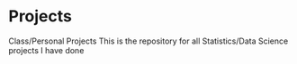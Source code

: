 # Projects
Class/Personal Projects
This is the repository for all Statistics/Data Science projects I have done
